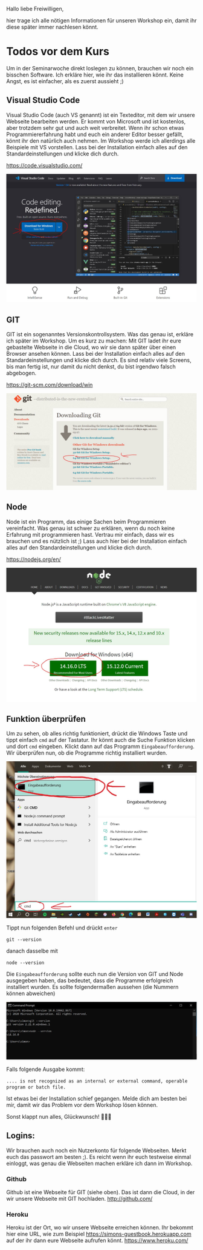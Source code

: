 Hallo liebe Freiwilligen,

hier trage ich alle nötigen Informationen für unseren Workshop ein, damit ihr diese später immer nachlesen könnt. 

# Todos vor dem Kurs
Um in der Seminarwoche direkt loslegen zu können, brauchen wir noch ein bisschen Software. Ich erkläre hier, wie ihr das installieren könnt. Keine Angst, es ist einfacher, als es zuerst aussieht ;)

## Visual Studio Code
Visual Studio Code (auch VS genannt) ist ein Texteditor, mit dem wir unsere Webseite bearbeiten werden. Er kommt von Microsoft und ist kostenlos, aber trotzdem sehr gut und auch weit verbreitet. Wenn ihr schon etwas Programmiererfahrung habt und euch ein anderer Editor besser gefällt, könnt ihr den natürlich auch nehmen. Im Workshop werde ich allerdings alle Beispiele mit VS vorstellen. Lass bei der Installation einfach alles auf den Standardeinstellungen und klicke dich durch.

https://code.visualstudio.com/

![VSCode](bilder/intro/vscode.JPG)

## GIT
GIT ist ein sogenanntes Versionskontrollsystem. Was das genau ist, erkläre ich später im Workshop. Um es kurz zu machen: Mit GIT ladet ihr eure gebastelte Webseite in die Cloud, wo wir sie dann später über einen Browser ansehen können. Lass bei der Installation einfach alles auf den Standardeinstellungen und klicke dich durch. Es sind relativ viele Screens, bis man fertig ist, nur damit du nicht denkst, du bist irgendwo falsch abgebogen. 

https://git-scm.com/download/win

![VSCode](bilder/intro/git.JPG)

## Node
Node ist ein Programm, das einige Sachen beim Programmieren vereinfacht. Was genau ist schwer zu erklären, wenn du noch keine Erfahrung mit programmieren hast. Vertrau mir einfach, dass wir es brauchen und es nützlich ist ;) Lass auch hier bei der Installation einfach alles auf den Standardeinstellungen und klicke dich durch.

https://nodejs.org/en/

![VSCode](bilder/intro/node.JPG)

## Funktion überprüfen
Um zu sehen, ob alles richtig funktioniert, drückt die Windows Taste und tippt einfach `cmd` auf der Tastatur. Ihr könnt auch die Suche Funktion klicken und dort `cmd` eingeben. Klickt dann auf das Programm `Eingabeaufforderung`. Wir überprüfen nun, ob die Programme richtig installiert wurden.

![VSCode](bilder/intro/cmd.JPG)

Tippt nun folgenden Befehl und drückt `enter`
```
git --version
```
danach dasselbe mit
```
node --version
```

Die `Eingabeaufforderung` sollte euch nun die Version von GIT und Node ausgegeben haben, das bedeutet, dass die Programme erfolgreich installiert wurden. Es sollte folgendermaßen aussehen (die Nummern können abweichen)

![VSCode](bilder/intro/check.JPG)

Falls folgende Ausgabe kommt:
```
.... is not recognized as an internal or external command, operable program or batch file.
```
Ist etwas bei der Installation schief gegangen. Melde dich am besten bei mir, damit wir das Problem vor dem Workshop lösen können.

Sonst klappt nun alles, Glückwunsch! :clap::clap::clap:


## Logins:
Wir brauchen auch noch ein Nutzerkonto für folgende Webseiten. Merkt euch das passwort am besten ;). Es reicht wenn ihr euch testweise einmal einloggt, was genau die Webseiten machen erkläre ich dann im Workshop.

### Github
Github ist eine Webseite für GIT (siehe oben). Das ist dann die Cloud, in der wir unsere Webseite mit GIT hochladen.
http://github.com/

### Heroku
Heroku ist der Ort, wo wir unsere Webseite erreichen können. Ihr bekommt hier eine URL, wie zum Beispiel https://simons-guestbook.herokuapp.com auf der ihr dann eure Webseite aufrufen könnt.
https://www.heroku.com/
